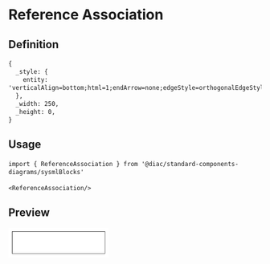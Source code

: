 # Reference Association

## Definition

```
{
  _style: { 
    entity: 'verticalAlign=bottom;html=1;endArrow=none;edgeStyle=orthogonalEdgeStyle;',
  },
  _width: 250,
  _height: 0,
}
```

## Usage

```
import { ReferenceAssociation } from '@diac/standard-components-diagrams/sysmlBlocks'

<ReferenceAssociation/>
```

## Preview

<img src="./reference-association.png" width="200"/>
